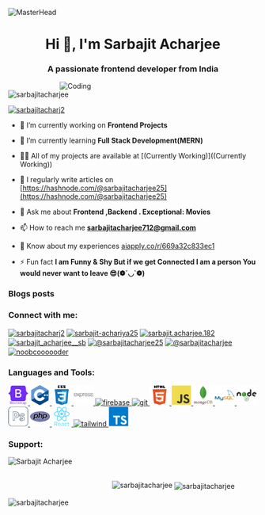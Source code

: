 ![MasterHead](https://user-images.githubusercontent.com/90236635/232446433-d5540fa2-fe28-4bb8-b929-cdb51fe61336.gif)

<!-- ![Autoplay GIF](path/to/your/image.gif)   -->



<h1 align="center">Hi 👋, I'm Sarbajit Acharjee</h1>
<h3 align="center">A passionate frontend developer from India</h3>
<img align="right" alt="Coding" width="400" src="https://camo.githubusercontent.com/130ffc354b6ee3c8c9e506276e598bf4e19ea7950df203dacf6aeee4fc543a50/68747470733a2f2f616e616c7974696373696e6469616d61672e636f6d2f77702d636f6e74656e742f75706c6f6164732f323031382f31322f646576656c6f7065722d6472696262626c652e676966">

<p align="left"> <img src="https://komarev.com/ghpvc/?username=sarbajitacharjee&label=Profile%20views&color=0e75b6&style=flat" alt="sarbajitacharjee" /> </p>

<p align="left"> <a href="https://twitter.com/sarbajitacharj2" target="blank"><img src="https://img.shields.io/twitter/follow/sarbajitacharj2?logo=twitter&style=for-the-badge" alt="sarbajitacharj2" /></a> </p>

- 🔭 I’m currently working on **Frontend Projects**

- 🌱 I’m currently learning **Full Stack Development(MERN)**

- 👨‍💻 All of my projects are available at [(Currently Working)]((Currently Working))

- 📝 I regularly write articles on [https://hashnode.com/@sarbajitacharjee25](https://hashnode.com/@sarbajitacharjee25)

- 💬 Ask me about **Frontend ,Backend . Exceptional: Movies**

- 📫 How to reach me **sarbajitacharjee712@gmail.com**

- 📄 Know about my experiences [aiapply.co/r/669a32c833ec1](aiapply.co/r/669a32c833ec1)

- ⚡ Fun fact **I am Funny & Shy But if we get Connected I am a person You would never want to leave 😎(❁´◡`❁)**

### Blogs posts
<!-- BLOG-POST-LIST:START -->
<!-- BLOG-POST-LIST:END -->

<h3 align="left">Connect with me:</h3>
<p align="left">
<a href="https://twitter.com/sarbajitacharj2" target="blank"><img align="center" src="https://raw.githubusercontent.com/rahuldkjain/github-profile-readme-generator/master/src/images/icons/Social/twitter.svg" alt="sarbajitacharj2" height="30" width="40" /></a>
<a href="https://linkedin.com/in/sarbajit-achariya25" target="blank"><img align="center" src="https://raw.githubusercontent.com/rahuldkjain/github-profile-readme-generator/master/src/images/icons/Social/linked-in-alt.svg" alt="sarbajit-achariya25" height="30" width="40" /></a>
<a href="https://fb.com/sarbajit.acharjee.182" target="blank"><img align="center" src="https://raw.githubusercontent.com/rahuldkjain/github-profile-readme-generator/master/src/images/icons/Social/facebook.svg" alt="sarbajit.acharjee.182" height="30" width="40" /></a>
<a href="https://instagram.com/sarbajit_acharjee__sb" target="blank"><img align="center" src="https://raw.githubusercontent.com/rahuldkjain/github-profile-readme-generator/master/src/images/icons/Social/instagram.svg" alt="sarbajit_acharjee__sb" height="30" width="40" /></a>
<a href="https://hashnode.com/@sarbajitacharjee25" target="blank"><img align="center" src="https://raw.githubusercontent.com/rahuldkjain/github-profile-readme-generator/master/src/images/icons/Social/hashnode.svg" alt="@sarbajitacharjee25" height="30" width="40" /></a>
<a href="https://medium.com/@sarbajitacharjee712" target="blank"><img align="center" src="https://raw.githubusercontent.com/rahuldkjain/github-profile-readme-generator/master/src/images/icons/Social/medium.svg" alt="@sarbajitacharjee" height="30" width="40" /></a>
<a href="https://www.leetcode.com/noobcoooooder" target="blank"><img align="center" src="https://raw.githubusercontent.com/rahuldkjain/github-profile-readme-generator/master/src/images/icons/Social/leet-code.svg" alt="noobcoooooder" height="30" width="40" /></a>
</p>

<h3 align="left">Languages and Tools:</h3>
<p align="left"> <a href="https://getbootstrap.com" target="_blank" rel="noreferrer"> <img src="https://raw.githubusercontent.com/devicons/devicon/master/icons/bootstrap/bootstrap-plain-wordmark.svg" alt="bootstrap" width="40" height="40"/> </a> <a href="https://www.w3schools.com/cpp/" target="_blank" rel="noreferrer"> <img src="https://raw.githubusercontent.com/devicons/devicon/master/icons/cplusplus/cplusplus-original.svg" alt="cplusplus" width="40" height="40"/> </a> <a href="https://www.w3schools.com/css/" target="_blank" rel="noreferrer"> <img src="https://raw.githubusercontent.com/devicons/devicon/master/icons/css3/css3-original-wordmark.svg" alt="css3" width="40" height="40"/> </a> <a href="https://expressjs.com" target="_blank" rel="noreferrer"> <img src="https://raw.githubusercontent.com/devicons/devicon/master/icons/express/express-original-wordmark.svg" alt="express" width="40" height="40"/> </a> <a href="https://firebase.google.com/" target="_blank" rel="noreferrer"> <img src="https://www.vectorlogo.zone/logos/firebase/firebase-icon.svg" alt="firebase" width="40" height="40"/> </a> <a href="https://git-scm.com/" target="_blank" rel="noreferrer"> <img src="https://www.vectorlogo.zone/logos/git-scm/git-scm-icon.svg" alt="git" width="40" height="40"/> </a> <a href="https://www.w3.org/html/" target="_blank" rel="noreferrer"> <img src="https://raw.githubusercontent.com/devicons/devicon/master/icons/html5/html5-original-wordmark.svg" alt="html5" width="40" height="40"/> </a> <a href="https://developer.mozilla.org/en-US/docs/Web/JavaScript" target="_blank" rel="noreferrer"> <img src="https://raw.githubusercontent.com/devicons/devicon/master/icons/javascript/javascript-original.svg" alt="javascript" width="40" height="40"/> </a> <a href="https://www.mongodb.com/" target="_blank" rel="noreferrer"> <img src="https://raw.githubusercontent.com/devicons/devicon/master/icons/mongodb/mongodb-original-wordmark.svg" alt="mongodb" width="40" height="40"/> </a> <a href="https://www.mysql.com/" target="_blank" rel="noreferrer"> <img src="https://raw.githubusercontent.com/devicons/devicon/master/icons/mysql/mysql-original-wordmark.svg" alt="mysql" width="40" height="40"/> </a> <a href="https://nodejs.org" target="_blank" rel="noreferrer"> <img src="https://raw.githubusercontent.com/devicons/devicon/master/icons/nodejs/nodejs-original-wordmark.svg" alt="nodejs" width="40" height="40"/> </a> <a href="https://www.photoshop.com/en" target="_blank" rel="noreferrer"> <img src="https://raw.githubusercontent.com/devicons/devicon/master/icons/photoshop/photoshop-line.svg" alt="photoshop" width="40" height="40"/> </a> <a href="https://www.php.net" target="_blank" rel="noreferrer"> <img src="https://raw.githubusercontent.com/devicons/devicon/master/icons/php/php-original.svg" alt="php" width="40" height="40"/> </a> <a href="https://reactjs.org/" target="_blank" rel="noreferrer"> <img src="https://raw.githubusercontent.com/devicons/devicon/master/icons/react/react-original-wordmark.svg" alt="react" width="40" height="40"/> </a> <a href="https://tailwindcss.com/" target="_blank" rel="noreferrer"> <img src="https://www.vectorlogo.zone/logos/tailwindcss/tailwindcss-icon.svg" alt="tailwind" width="40" height="40"/> </a> <a href="https://www.typescriptlang.org/" target="_blank" rel="noreferrer"> <img src="https://raw.githubusercontent.com/devicons/devicon/master/icons/typescript/typescript-original.svg" alt="typescript" width="40" height="40"/> </a> </p>

<h3 align="left">Support:</h3>
<p><a href="https://buymeacoffee.com/sarbajitacharjee123"> <img align="left" src="https://cdn.buymeacoffee.com/buttons/v2/default-yellow.png" height="50" width="210" alt="Sarbajit Acharjee" /></a></p><br><br>

<p><img align="left" src="https://github-readme-stats.vercel.app/api/top-langs?username=sarbajitacharjee&show_icons=true&locale=en&layout=compact" alt="sarbajitacharjee" /></p>

<p>&nbsp;<img align="center" src="https://github-readme-stats.vercel.app/api?username=sarbajitacharjee&show_icons=true&locale=en" alt="sarbajitacharjee" /></p>

<p><img align="center" src="https://github-readme-streak-stats.herokuapp.com/?user=sarbajitacharjee&" alt="sarbajitacharjee" /></p>
